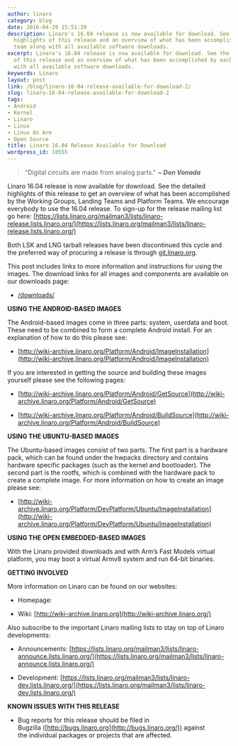 ```yaml
---
author: linaro
category: blog
date: 2016-04-29 15:51:39
description: Linaro's 16.04 release is now available for download. See the detailed
  highlights of this release and an overview of what has been accomplished by each
  team along with all available software downloads.
excerpt: Linaro's 16.04 release is now available for download. See the detailed highlights
  of this release and an overview of what has been accomplished by each team along
  with all available software downloads.
keywords: Linaro
layout: post
link: /blog/linaro-16-04-release-available-for-download-2/
slug: linaro-16-04-release-available-for-download-2
tags:
- Android
- Kernel
- Linaro
- Linux
- Linux On Arm
- Open Source
title: Linaro 16.04 Release Available for Download
wordpress_id: 10555
---
```


> “Digital circuits are made from analog parts." _**~ Don Vonada**_

Linaro 16.04 release is now available for download. See the detailed highlights of this release to get an overview of what has been accomplished by the Working Groups, Landing Teams and Platform Teams. We encourage everybody to use the 16.04 release. To sign-up for the release mailing list go here: [https://lists.linaro.org/mailman3/lists/linaro-release.lists.linaro.org/](https://lists.linaro.org/mailman3/lists/linaro-release.lists.linaro.org/)

Both LSK and LNG tarball releases have been discontinued this cycle and the preferred way of procuring a release is through [git.linaro.org](http://git.linaro.org/).

This post includes links to more information and instructions for using the images. The download links for all images and components are available on our downloads page:

- [/downloads/](/downloads/)

**USING THE ANDROID-BASED IMAGES**

The Android-based images come in three parts: system, userdata and boot. These need to be combined to form a complete Android install. For an explanation of how to do this please see:

- [http://wiki-archive.linaro.org/Platform/Android/ImageInstallation](http://wiki-archive.linaro.org/Platform/Android/ImageInstallation)

If you are interested in getting the source and building these images yourself please see the following pages:

- [http://wiki-archive.linaro.org/Platform/Android/GetSource](http://wiki-archive.linaro.org/Platform/Android/GetSource)

- [http://wiki-archive.linaro.org/Platform/Android/BuildSource](http://wiki-archive.linaro.org/Platform/Android/BuildSource)

**USING THE UBUNTU-BASED IMAGES**

The Ubuntu-based images consist of two parts. The first part is a hardware pack, which can be found under the hwpacks directory and contains hardware specific packages (such as the kernel and bootloader). The second part is the rootfs, which is combined with the hardware pack to create a complete image. For more information on how to create an image please see:

- [http://wiki-archive.linaro.org/Platform/DevPlatform/Ubuntu/ImageInstallation](http://wiki-archive.linaro.org/Platform/DevPlatform/Ubuntu/ImageInstallation)

**USING THE OPEN EMBEDDED-BASED IMAGES**

With the Linaro provided downloads and with Arm’s Fast Models virtual platform, you may boot a virtual Armv8 system and run 64-bit binaries.

**GETTING INVOLVED**

More information on Linaro can be found on our websites:

- Homepage: [](/)

- Wiki: [http://wiki-archive.linaro.org](http://wiki-archive.linaro.org/)

Also subscribe to the important Linaro mailing lists to stay on top of Linaro developments:

- Announcements: [https://lists.linaro.org/mailman3/lists/linaro-announce.lists.linaro.org/](https://lists.linaro.org/mailman3/lists/linaro-announce.lists.linaro.org/)

- Development: [https://lists.linaro.org/mailman3/lists/linaro-dev.lists.linaro.org/](https://lists.linaro.org/mailman3/lists/linaro-dev.lists.linaro.org/)

**KNOWN ISSUES WITH THIS RELEASE**

- Bug reports for this release should be filed in Bugzilla ([http://bugs.linaro.org](http://bugs.linaro.org/)) against the individual packages or projects that are affected.
